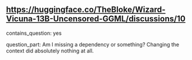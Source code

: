 ## https://huggingface.co/TheBloke/Wizard-Vicuna-13B-Uncensored-GGML/discussions/10

contains_question: yes

question_part: Am I missing a dependency or something? Changing the context did absolutely nothing at all. 